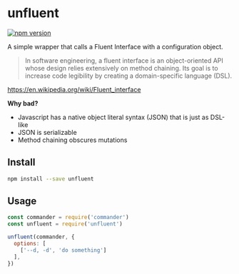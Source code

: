 # unfluent
[![npm version](https://img.shields.io/npm/v/unfluent.svg)](https://npmjs.org/package/unfluent)

A simple wrapper that calls a Fluent Interface with a configuration object.

> In software engineering, a fluent interface is an object-oriented API whose design relies extensively on method chaining. Its goal is to increase code legibility by creating a domain-specific language (DSL).

<https://en.wikipedia.org/wiki/Fluent_interface>

**Why bad?**

- Javascript has a native object literal syntax (JSON) that is just as DSL-like
- JSON is serializable
- Method chaining obscures mutations

## Install

```sh
npm install --save unfluent
```

## Usage

```js
const commander = require('commander')
const unfluent = require('unfluent')

unfluent(commander, {
  options: [
    ['--d, -d', 'do something']
  ],
})
```
